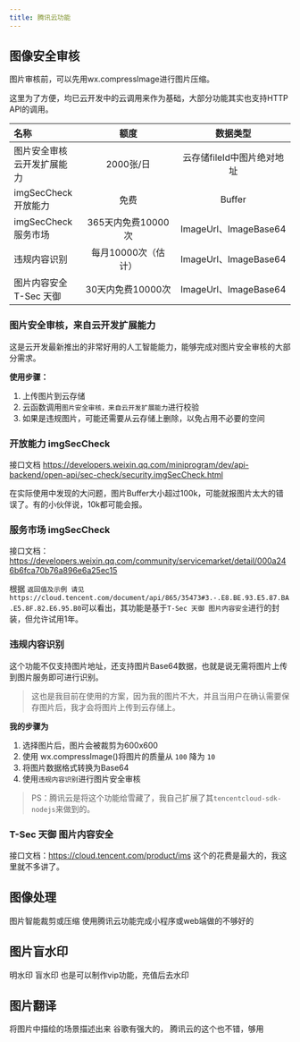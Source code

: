 ```yaml
---
title: 腾讯云功能
---
```


## 图像安全审核
图片审核前，可以先用wx.compressImage进行图片压缩。

这里为了方便，均已云开发中的云调用来作为基础，大部分功能其实也支持HTTP API的调用。


| 名称                  | 额度    |    数据类型         |
| :-------------------- | :-------: | :-------: |
| 图片安全审核<br />云开发扩展能力 | 2000张/日 |      云存储fileId中图片绝对地址       |
| imgSecCheck<br />开放能力 | 免费 |      Buffer       |
| imgSecCheck<br />服务市场 | 365天内免费10000次 |       ImageUrl、ImageBase64       |
| 违规内容识别 | 每月10000次（估计）  |        ImageUrl、ImageBase64       |
| 图片内容安全<br />T-Sec 天御| 30天内免费10000次 |       ImageUrl、ImageBase64       |


### 图片安全审核，来自云开发扩展能力
这是云开发最新推出的非常好用的人工智能能力，能够完成对图片安全审核的大部分需求。

**使用步骤：**
1. 上传图片到云存储
2. 云函数调用`图片安全审核，来自云开发扩展能力`进行校验
3. 如果是违规图片，可能还需要从云存储上删除，以免占用不必要的空间

### 开放能力 imgSecCheck
接口文档 https://developers.weixin.qq.com/miniprogram/dev/api-backend/open-api/sec-check/security.imgSecCheck.html

在实际使用中发现的大问题，图片Buffer大小超过100k，可能就报图片太大的错误了。有的小伙伴说，10k都可能会报。

### 服务市场 imgSecCheck
接口文档：https://developers.weixin.qq.com/community/servicemarket/detail/000a246b6fca70b76a896e6a25ec15

根据 `返回值及示例 请见 https://cloud.tencent.com/document/api/865/35473#3.-.E8.BE.93.E5.87.BA.E5.8F.82.E6.95.B0`可以看出，其功能是基于`T-Sec 天御 图片内容安全`进行的封装，但允许试用1年。

### 违规内容识别

这个功能不仅支持图片地址，还支持图片Base64数据，也就是说无需将图片上传到图片服务即可进行识别。

> 这也是我目前在使用的方案，因为我的图片不大，并且当用户在确认需要保存图片后，我才会将图片上传到云存储上。

**我的步骤为**

1. 选择图片后，图片会被裁剪为600x600
2. 使用 wx.compressImage()将图片的质量从 `100` 降为 `10`
3. 将图片数据格式转换为Base64
4. 使用`违规内容识别`进行图片安全审核

> PS：腾讯云是将这个功能给雪藏了，我自己扩展了其`tencentcloud-sdk-nodejs`来做到的。

### T-Sec 天御 图片内容安全
接口文档：https://cloud.tencent.com/product/ims
这个的花费是最大的，我这里就不多讲了。



## 图像处理
图片智能裁剪或压缩
使用腾讯云功能完成小程序或web端做的不够好的

## 图片盲水印

明水印
盲水印
也是可以制作vip功能，充值后去水印


## 图片翻译

将图片中描绘的场景描述出来
谷歌有强大的，
腾讯云的这个也不错，够用